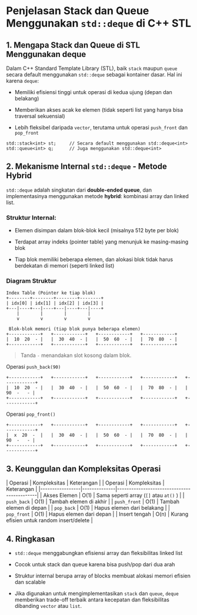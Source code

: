 # Penjelasan Stack dan Queue Menggunakan `std::deque` di C++ STL

## 1. Mengapa Stack dan Queue di STL Menggunakan deque

Dalam C++ Standard Template Library (STL), baik `stack` maupun `queue` secara default menggunakan `std::deque` sebagai kontainer dasar. Hal ini karena `deque`:

- Memiliki efisiensi tinggi untuk operasi di kedua ujung (depan dan belakang)

- Memberikan akses acak ke elemen (tidak seperti list yang hanya bisa traversal sekuensial)

- Lebih fleksibel daripada `vector`, terutama untuk operasi `push_front` dan `pop_front`

```
std::stack<int> st;     // Secara default menggunakan std::deque<int>
std::queue<int> q;      // Juga menggunakan std::deque<int>
```

## 2. Mekanisme Internal `std::deque` - Metode Hybrid

`std::deque` adalah singkatan dari __double-ended queue__, dan implementasinya menggunakan metode __hybrid__: kombinasi array dan linked list.

### Struktur Internal:

- Elemen disimpan dalam blok-blok kecil (misalnya 512 byte per blok)

- Terdapat array indeks (pointer table) yang menunjuk ke masing-masing blok

- Tiap blok memiliki beberapa elemen, dan alokasi blok tidak harus berdekatan di memori (seperti linked list)

### Diagram Struktur

```
Index Table (Pointer ke tiap blok)
+--------+--------+--------+--------+
| idx[0] | idx[1] | idx[2] | idx[3] |
+---|----+---|----+---|----+---|----+
    |        |        |        |
    v        v        v        v

 Blok-blok memori (tiap blok punya beberapa elemen)
+------------+   +------------+   +------------+   +------------+
|  10  20  - |   |  30  40  - |   |  50  60  - |   |  70  80  - |
+------------+   +------------+   +------------+   +------------+
```

> Tanda `-` menandakan slot kosong dalam blok.

Operasi `push_back(90)`

```
+------------+   +------------+   +------------+   +------------+   +------------+
|  10  20  - |   |  30  40  - |   |  50  60  - |   |  70  80  - |   |  90  -   - |
+------------+   +------------+   +------------+   +------------+   +------------+
```

Operasi `pop_front()`

```
+------------+   +------------+   +------------+   +------------+   +------------+
|  x  20  -  |   |  30  40  - |   |  50  60  - |   |  70  80  - |   |  90  -   - |
+------------+   +------------+   +------------+   +------------+   +------------+
```

## 3. Keunggulan dan Kompleksitas Operasi


| Operasi      | Kompleksitas     | Keterangan      |
| Operasi         | Kompleksitas | Keterangan                                |
|-----------------|--------------|--------------------------------------------|
| Akses Elemen    | O(1)         | Sama seperti array (`[]` atau `at()` )     |
| `push_back`     | O(1)         | Tambah elemen di akhir                     |
| `push_front`    | O(1)         | Tambah elemen di depan                     |
| `pop_back`      | O(1)         | Hapus elemen dari belakang                 |
| `pop_front`     | O(1)         | Hapus elemen dari depan                    |
| Insert tengah   | O(n)         | Kurang efisien untuk random insert/delete  |


## 4. Ringkasan

- `std::deque` menggabungkan efisiensi array dan fleksibilitas linked list

- Cocok untuk stack dan queue karena bisa push/pop dari dua arah

- Struktur internal berupa array of blocks membuat alokasi memori efisien dan scalable

- Jika digunakan untuk mengimplementasikan `stack` dan `queue`, `deque` memberikan trade-off terbaik antara kecepatan dan fleksibilitas dibanding `vector` atau `list`.